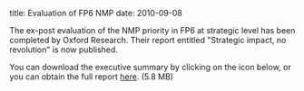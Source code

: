 title: Evaluation of FP6 NMP
date: 2010-09-08 

The ex-post evaluation of the NMP priority in FP6 at strategic level has been completed by Oxford Research. Their report entitled "Strategic impact, no revolution" is now published. 

You can download the executive summary by clicking on the icon below, or you can obtain the full report [here](http://www.oxford.no/media/6938/final%20report%20nmp%20fp6.pdf). (5.8 MB)